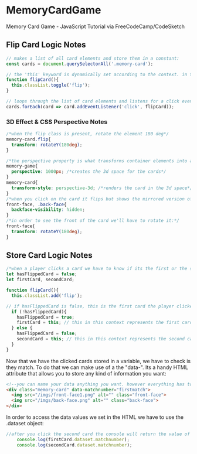 # MemoryCardGame
Memory Card Game - JavaScript Tutorial via FreeCodeCamp/CodeSketch

## Flip Card Logic Notes

```javascript
// makes a list of all card elements and store them in a constant:
const cards = document.querySelectorAll('.memory-card');

// the 'this' keyword is dynamically set according to the context. in this context this = the card element that was clicked. so what this function does is accessed the 'classList' from the memory card and toggle the 'flip' class:
function flipCard(){
  this.classList.toggle('flip');
}

// loops through the list of card elements and listens for a click event that runs the flipCard function
cards.forEach(card => card.addEventListener('click', flipCard));

```

### 3D Effect & CSS Perspective Notes

```css
/*when the flip class is present, rotate the element 180 deg*/
memory-card.flip{
  transform: rotateY(180deg);
}

/*the perspective property is what transforms container elements into a 3D space and the transform-style property is what allows nested elements to render in 3D space:*/
memory-game{
  perspective: 1000px; /*creates the 3d space for the cards*/
}
memory-card{
  transform-style: perspective-3d; /*renders the card in the 3d space*/
}
/*when you click on the card it flips but shows the mirrored version of itself. thats because every element has a front face and back face and there is a css property to hide it:*/
front-face, .back-face{
  backface-visibility: hidden; 
}
/*in order to see the front of the card we'll have to rotate it:*/
front-face{
  transform: rotateY(180deg);
}
```

## Store Card Logic Notes

```javascript
/*when a player clicks a card we have to know if its the first or the second card they clicked so we can perform the matching logic*/
let hasFlippedCard = false; 
let firstCard, secondCard;

function flipCard(){
  this.classList.add('flip');

// if hasFlippedCard is false, this is the first card the player clicked. if true this is the second card the player clicked
  if (!hasFlippedCard){
    hasFlippedCard = true;
    firstCard = this; // this in this context represents the first card
  } else {
    hasFlippedCard = false;
    secondCard = this; // this in this context represents the second card
  }
}
```

Now that we have the clicked cards stored in a variable, we have to check is they match. To do that we can make use of a the "data-". Its a handy HTML attribute that allows you to store any kind of information you want:

```html
<!--you can name your data anything you want. however everything has to be lowercase or it wont work.-->
<div class="memory-card" data-matchnumber="firstmatch">
  <img src="/imgs/front-face1.png" alt="" class="front-face">
  <img src="/imgs/back-face.png" alt="" class="back-face">
</div>
```

In order to access the data values we set in the HTML we have to use the .dataset object:

```javascript
//after you click the second card the console will return the value of matchnumber, the data attribute you set:
    console.log(firstCard.dataset.matchnumber);
    console.log(secondCard.dataset.matchnumber);
```